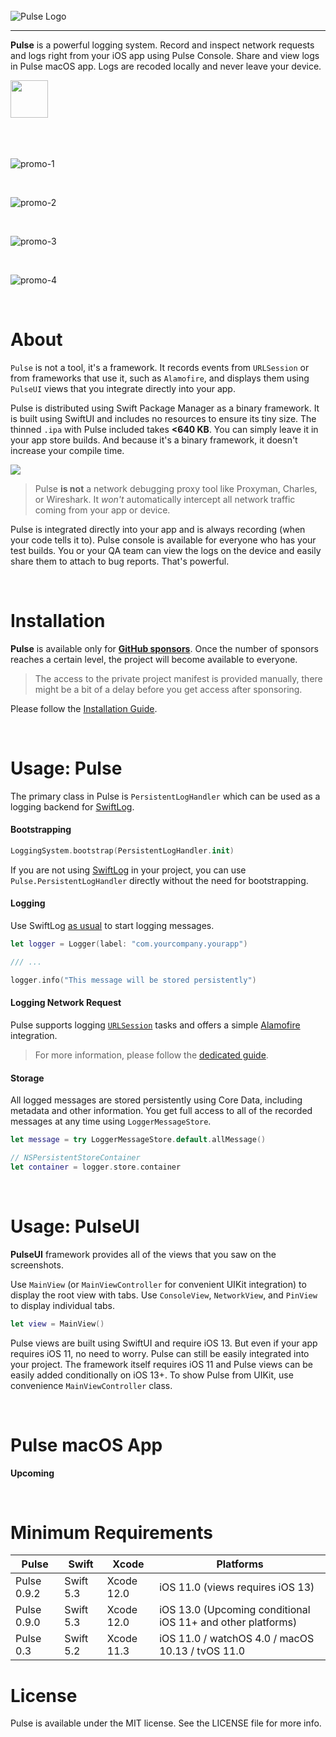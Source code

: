<br/>
<img alt="Pulse Logo" src="https://user-images.githubusercontent.com/1567433/108600923-ca6e8b00-7367-11eb-9385-09261f1c5b55.png">

<hr/>

**Pulse** is a powerful logging system. Record and inspect network requests and logs right from your iOS app using Pulse Console. Share and view logs in Pulse macOS app. Logs are recoded locally and never leave your device.

<a href="https://testflight.apple.com/join/B2p3vcwl">
<img height=60 src="https://user-images.githubusercontent.com/1567433/108601031-66989200-7368-11eb-92dd-f5da70a3c4f6.png">
</a>

<br/>
<br/>
<br/>
<br/>


![promo-1](https://user-images.githubusercontent.com/1567433/107718771-ab576580-6ca4-11eb-83d9-ab1176f4e1c4.png)

<br/>

![promo-2](https://user-images.githubusercontent.com/1567433/107718772-ab576580-6ca4-11eb-83a1-fc510e57bab1.png)

<br/>

![promo-3](https://user-images.githubusercontent.com/1567433/107718773-abeffc00-6ca4-11eb-963a-04855e7304f4.png)

<br/>

![promo-4](https://user-images.githubusercontent.com/1567433/107718775-abeffc00-6ca4-11eb-81d2-194c2ceee375.png)

<br/>

# About

`Pulse` is not a tool, it's a framework. It records events from `URLSession` or from frameworks that use it, such as `Alamofire`, and displays them using `PulseUI` views that you integrate directly into your app.

Pulse is distributed using Swift Package Manager as a binary framework. It is built using SwiftUI and includes no resources to ensure its tiny size. The thinned `.ipa` with Pulse included takes **<640 KB**. You can simply leave it in your app store builds. And because it's a binary framework, it doesn't increase your compile time.

<img src="https://user-images.githubusercontent.com/1567433/107464501-70cbbc80-6b2e-11eb-9404-2176287d85ac.png">

> Pulse **is not** a network debugging proxy tool like Proxyman, Charles, or Wireshark. It *won't* automatically intercept all network traffic coming from your app or device. 

Pulse is integrated directly into your app and is always recording (when your code tells it to). Pulse console is available for everyone who has your test builds. You or your QA team can view the logs on the device and easily share them to attach to bug reports. That's powerful.

<br/>

# Installation

**Pulse** is available only for [**GitHub sponsors**](https://github.com/sponsors/kean). Once the number of sponsors reaches a certain level, the project will become available to everyone.

> The access to the private project manifest is provided manually, there might be a bit of a delay before you get access after sponsoring.

Please follow the [Installation Guide](https://github.com/kean/Pulse/blob/0.9.1/Docs/Installation.md).

<br/>

# Usage: Pulse

The primary class in Pulse is `PersistentLogHandler` which can be used as a logging backend for [SwiftLog](https://github.com/apple/swift-log).

#### Bootstrapping

```swift
LoggingSystem.bootstrap(PersistentLogHandler.init)
```

If you are not using [SwiftLog](https://github.com/apple/swift-log) in your project, you can use `Pulse.PersistentLogHandler` directly without the need for bootstrapping.

#### Logging

Use SwiftLog [as usual](https://github.com/apple/swift-log#lets-log) to start logging messages.

```swift
let logger = Logger(label: "com.yourcompany.yourapp")

/// ...

logger.info("This message will be stored persistently")
```

#### Logging Network Request

Pulse supports logging [`URLSession`](https://developer.apple.com/documentation/foundation/urlsession) tasks and offers a simple [Alamofire](https://github.com/Alamofire/Alamofire) integration.

> For more information, please follow the [dedicated guide](https://github.com/kean/Pulse/blob/0.9.1/Docs/Logging.md).

#### Storage

All logged messages are stored persistently using Core Data, including metadata and other information. You get full access to all of the recorded messages at any time using `LoggerMessageStore`.

```swift
let message = try LoggerMessageStore.default.allMessage()

// NSPersistentStoreContainer
let container = logger.store.container
```

<br/>

# Usage: PulseUI

**PulseUI** framework provides all of the views that you saw on the screenshots.

Use `MainView` (or `MainViewController` for convenient UIKit integration) to display the root view with tabs. Use `ConsoleView`, `NetworkView`, and `PinView` to display individual tabs.

```swift
let view = MainView()
```

Pulse views are built using SwiftUI and require iOS 13. But even if your app requires iOS 11, no need to worry. Pulse can still be easily integrated into your project. The framework itself requires iOS 11 and Pulse views can be easily added conditionally on iOS 13+. To show Pulse from UIKit, use convenience `MainViewController` class.

<br/>

# Pulse macOS App

**Upcoming**

<br/>

# Minimum Requirements

| Pulse          | Swift           | Xcode           | Platforms                                         |
|---------------|-----------------|-----------------|---------------------------------------------------|
| Pulse 0.9.2      | Swift 5.3       | Xcode 12.0      | iOS 11.0 (views requires iOS 13) | 
| Pulse 0.9.0      | Swift 5.3       | Xcode 12.0      | iOS 13.0  (Upcoming conditional iOS 11+ and other platforms) | 
| Pulse 0.3      | Swift 5.2       | Xcode 11.3      | iOS 11.0 / watchOS 4.0 / macOS 10.13 / tvOS 11.0  |

# License

Pulse is available under the MIT license. See the LICENSE file for more info.

